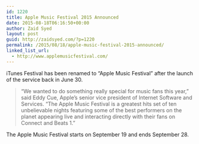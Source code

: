 ```yaml
---
id: 1220
title: Apple Music Festival 2015 Announced
date: 2015-08-18T06:16:50+00:00
author: Zaid Syed
layout: post
guid: http://zaidsyed.com/?p=1220
permalink: /2015/08/18/apple-music-festival-2015-announced/
linked_list_url:
  - http://www.applemusicfestival.com/
---
```

iTunes Festival has been renamed to &#8220;Apple Music Festival&#8221; after the launch of the service back in June 30.

> “We wanted to do something really special for music fans this year,” said Eddy Cue, Apple’s senior vice president of Internet Software and Services. “The Apple Music Festival is a greatest hits set of ten unbelievable nights featuring some of the best performers on the planet appearing live and interacting directly with their fans on Connect and Beats 1.” 

The Apple Music Festival starts on September 19 and ends September 28.